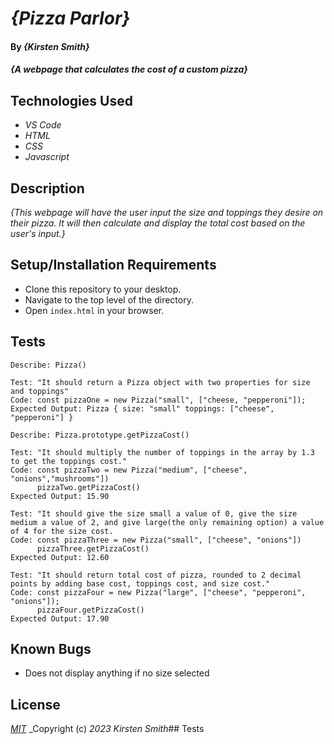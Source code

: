 # _{Pizza Parlor}_

#### By _**{Kirsten Smith}**_

#### _{A webpage that calculates the cost of a custom pizza}_

## Technologies Used

* _VS Code_
* _HTML_
* _CSS_
* _Javascript_


## Description

_{This webpage will have the user input the size and toppings they desire on their pizza. It will then calculate and display the total cost based on the user's input.}_

## Setup/Installation Requirements

* Clone this repository to your desktop.
* Navigate to the top level of the directory. 
* Open `index.html` in your browser. 

## Tests
```
Describe: Pizza()

Test: "It should return a Pizza object with two properties for size and toppings"
Code: const pizzaOne = new Pizza("small", ["cheese, "pepperoni"]);
Expected Output: Pizza { size: "small" toppings: ["cheese", "pepperoni"] }

Describe: Pizza.prototype.getPizzaCost()

Test: "It should multiply the number of toppings in the array by 1.3 to get the toppings cost."
Code: const pizzaTwo = new Pizza("medium", ["cheese", "onions","mushrooms"])
      pizzaTwo.getPizzaCost()
Expected Output: 15.90

Test: "It should give the size small a value of 0, give the size medium a value of 2, and give large(the only remaining option) a value of 4 for the size cost.
Code: const pizzaThree = new Pizza("small", ["cheese", "onions"])
      pizzaThree.getPizzaCost()
Expected Output: 12.60

Test: "It should return total cost of pizza, rounded to 2 decimal points by adding base cost, toppings cost, and size cost."
Code: const pizzaFour = new Pizza("large", ["cheese", "pepperoni", "onions"]);
      pizzaFour.getPizzaCost()
Expected Output: 17.90

```
## Known Bugs

* Does not display anything if no size selected


## License

_[MIT](LICENSE.txt)_
_Copyright (c) _2023_ _Kirsten Smith_## Tests
